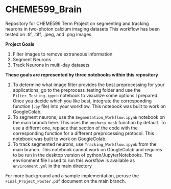 # CHEME599_Brain
Repository for CHEME599 Term Project on segmenting and tracking neurons in two-photon calcium imaging datasets
This workflow has been tested on .tif, .tiff, .jpeg, and .png images

**Project Goals**
1. Filter images to remove extraneous information
2. Segment Neurons
3. Track Neurons in multi-day datasets 

**These goals are represented by three notebooks within this repository**
1. To determine what image filter provides the best preprocessing for your applications, go to the preprocess_testing folder and use the `Filter_Testing.ipynb` notebook to visualize some options I prepared. Once you decide which you like best, integrate the corresponding function (`.py` file) into your workflow. This notebook was built to work on GoogleColab. 
2. To segment neurons, use the `Segmentation_Workflow.ipynb` notebook on the main branch here. This uses the `unsharp_mask` function by default. To use a differnt one, replace that section of the code with the corresponding function for a different preprocessing protocol. This notebook was built to work on GoogleColab. 
3. To track segmented neurons, use `Tracking_Workflow.ipynb` from the main branch. This notebook cannot work on GoogleColab and requires to be run in the desktop version of python/JupyterNotebooks. The envrionment file I used to run this workflow is available as `environment.yml` in the main directory

For more background and a sample implementation, peruse the `Final_Project_Poster.pdf` document on the main branch. 
